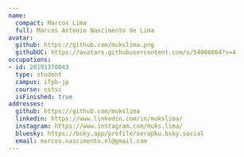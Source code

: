 ```yaml
---
name:
  compact: Marcos Lima
  full: Marcos Antonio Nascimento de Lima
avatar:
  github: https://github.com/mukslima.png
  githubUC: https://avatars.githubusercontent.com/u/54006064?v=4
occupations:
- id: 20191370043
  type: student
  campus: ifpb-jp
  course: cstsi
  isFinished: true
addresses:
  github: https://github.com/mukslima
  linkedin: https://www.linkedin.com/in/mukslima/
  instagram: https://www.instagram.com/muks.lima/
  bluesky: https://bsky.app/profile/serapku.bsky.social
  email: marcos.nascimento.nl@gmail.com
---
```

